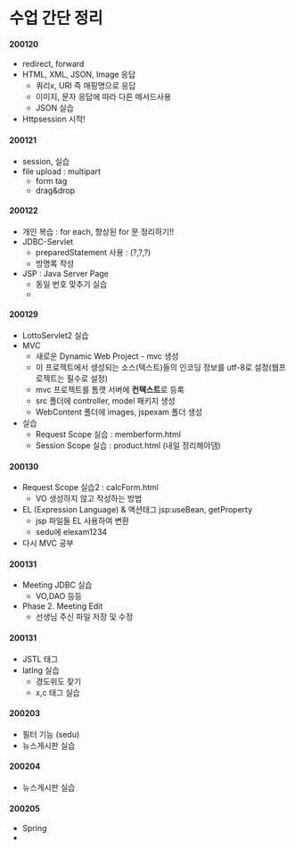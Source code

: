 # 수업 간단 정리

#### 200120

- redirect, forward 
- HTML, XML, JSON, Image 응답
  - 쿼리x, URI 즉 매핑명으로 응답
  - 이미지, 문자 응답에 따라 다른 메서드사용
  - JSON 실습
- Httpsession 시작!



#### 200121

- session, 실습
- file upload : multipart
  - form tag
  - drag&drop



#### 200122

- 개인 복습 : for each, 향상된 for 문 정리하기!!
- JDBC-Servlet 
  - preparedStatement 사용 : (?,?,?)
  - 방명록 작성
- JSP : Java Server Page
  - 동일 번호 맞추기 실습
  - 

#### 200129

- LottoServlet2 실습
- MVC
  - 새로운 Dynamic Web Project - mvc 생성
  - 이 프로젝트에서 생성되는 소스(텍스트)들의 인코딩 정보를 utf-8로 설정(웹프로젝트는 필수로 설정)
  - mvc 프로젝트를 톰캣 서버에 **컨텍스트**로 등록
  - src 폴더에 controller, model 패키지 생성
  - WebContent 폴더에 images, jspexam 폴더 생성
- 실습 
  - Request Scope 실습 : memberform.html
  - Session Scope 실습 : product.html (내일 정리해야댐)



#### 200130

- Request Scope 실습2 : calcForm.html
  - VO 생성하지 않고 작성하는 방법
- EL (Expression Language) & 액션태그 jsp:useBean, getProperty
  - jsp 파일들 EL 사용하여 변환
  - sedu에 elexam1234 
- 다시 MVC 공부



#### 200131

- Meeting JDBC 실습
  - VO,DAO 등등
- Phase 2. Meeting Edit
  - 선생님 주신 파일 저장 및 수정



#### 200131

- JSTL 태그 
- latlng 실습
  - 경도위도 찾기
  - x,c 태그 실습



#### 200203

- 필터 기능 (sedu)
- 뉴스게시판 실습



#### 200204

- 뉴스게시판 실습



#### 200205

- Spring 
- 
